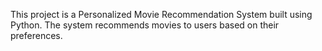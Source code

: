 This project is a Personalized Movie Recommendation System built using Python. The system recommends movies to users based on their preferences.
